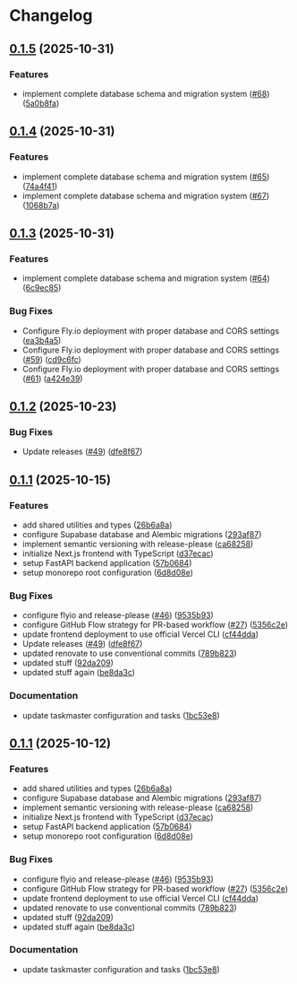 # Changelog

## [0.1.5](https://github.com/iturgut/F1Picks/compare/f1-picks-v0.1.4...f1-picks-v0.1.5) (2025-10-31)


### Features

* implement complete database schema and migration system ([#68](https://github.com/iturgut/F1Picks/issues/68)) ([5a0b8fa](https://github.com/iturgut/F1Picks/commit/5a0b8fa1fc0aa4e41e17cb4b96a69f024d489c77))

## [0.1.4](https://github.com/iturgut/F1Picks/compare/f1-picks-v0.1.3...f1-picks-v0.1.4) (2025-10-31)


### Features

* implement complete database schema and migration system ([#65](https://github.com/iturgut/F1Picks/issues/65)) ([74a4f41](https://github.com/iturgut/F1Picks/commit/74a4f411b61e3973dc741d5dfddd5a1871109fa3))
* implement complete database schema and migration system ([#67](https://github.com/iturgut/F1Picks/issues/67)) ([1068b7a](https://github.com/iturgut/F1Picks/commit/1068b7a6dff3cfbeaa74ba34448648d96891c0d4))

## [0.1.3](https://github.com/iturgut/F1Picks/compare/f1-picks-v0.1.2...f1-picks-v0.1.3) (2025-10-31)


### Features

* implement complete database schema and migration system ([#64](https://github.com/iturgut/F1Picks/issues/64)) ([6c9ec85](https://github.com/iturgut/F1Picks/commit/6c9ec853e41da74ff1fda55c100c3c64e02a5a03))


### Bug Fixes

* Configure Fly.io deployment with proper database and CORS settings ([ea3b4a5](https://github.com/iturgut/F1Picks/commit/ea3b4a5ab5c772befa5dbf86034fe41a4185f16a))
* Configure Fly.io deployment with proper database and CORS settings ([#59](https://github.com/iturgut/F1Picks/issues/59)) ([cd9c6fc](https://github.com/iturgut/F1Picks/commit/cd9c6fca377ddf76ab4e47f0128c922b6b8871ca))
* Configure Fly.io deployment with proper database and CORS settings ([#61](https://github.com/iturgut/F1Picks/issues/61)) ([a424e39](https://github.com/iturgut/F1Picks/commit/a424e394e3d9b3a980a577fe5e0208c59127fe08))

## [0.1.2](https://github.com/iturgut/F1Picks/compare/f1-picks-v0.1.1...f1-picks-v0.1.2) (2025-10-23)


### Bug Fixes

* Update releases ([#49](https://github.com/iturgut/F1Picks/issues/49)) ([dfe8f67](https://github.com/iturgut/F1Picks/commit/dfe8f67e767054313798a1dc460bb38a85ccab97))

## [0.1.1](https://github.com/iturgut/F1Picks/compare/f1-picks-v0.1.0...f1-picks-v0.1.1) (2025-10-15)


### Features

* add shared utilities and types ([26b6a8a](https://github.com/iturgut/F1Picks/commit/26b6a8aa615675362a9264c0a2c92756692da320))
* configure Supabase database and Alembic migrations ([293af87](https://github.com/iturgut/F1Picks/commit/293af87513fc0d40d95b3f1b7d394dde33d5812a))
* implement semantic versioning with release-please ([ca68258](https://github.com/iturgut/F1Picks/commit/ca682580ac158213890a7a647dfdccb048734dcc))
* initialize Next.js frontend with TypeScript ([d37ecac](https://github.com/iturgut/F1Picks/commit/d37ecac0020ece896533f170c59da1d0174fda6f))
* setup FastAPI backend application ([57b0684](https://github.com/iturgut/F1Picks/commit/57b0684e10fe059e92cea27501655cf9f282a5e8))
* setup monorepo root configuration ([6d8d08e](https://github.com/iturgut/F1Picks/commit/6d8d08ed8d503a61898892cf28234bcab3c27db6))


### Bug Fixes

* configure flyio and release-please ([#46](https://github.com/iturgut/F1Picks/issues/46)) ([9535b93](https://github.com/iturgut/F1Picks/commit/9535b93b9015dc3e26509179912c59de14c340ed))
* configure GitHub Flow strategy for PR-based workflow ([#27](https://github.com/iturgut/F1Picks/issues/27)) ([5356c2e](https://github.com/iturgut/F1Picks/commit/5356c2e55757d9647b03fd17637ed549ba296f9b))
* update frontend deployment to use official Vercel CLI ([cf44dda](https://github.com/iturgut/F1Picks/commit/cf44ddae28729c35cc64f5969b653041017a8a9f))
* Update releases ([#49](https://github.com/iturgut/F1Picks/issues/49)) ([dfe8f67](https://github.com/iturgut/F1Picks/commit/dfe8f67e767054313798a1dc460bb38a85ccab97))
* updated renovate to use conventional commits ([789b823](https://github.com/iturgut/F1Picks/commit/789b823696010f1c1fe1cb55a315540b72eb65fb))
* updated stuff ([92da209](https://github.com/iturgut/F1Picks/commit/92da2099b7f0147d6ac5e2515361d87aee828362))
* updated stuff again ([be8da3c](https://github.com/iturgut/F1Picks/commit/be8da3c054e7dd365f2305de4af34b5e946552cf))


### Documentation

* update taskmaster configuration and tasks ([1bc53e8](https://github.com/iturgut/F1Picks/commit/1bc53e84a1040411d37fc4f566add294a2b77a40))

## [0.1.1](https://github.com/iturgut/F1Picks/compare/f1-picks-v0.1.0...f1-picks-v0.1.1) (2025-10-12)


### Features

* add shared utilities and types ([26b6a8a](https://github.com/iturgut/F1Picks/commit/26b6a8aa615675362a9264c0a2c92756692da320))
* configure Supabase database and Alembic migrations ([293af87](https://github.com/iturgut/F1Picks/commit/293af87513fc0d40d95b3f1b7d394dde33d5812a))
* implement semantic versioning with release-please ([ca68258](https://github.com/iturgut/F1Picks/commit/ca682580ac158213890a7a647dfdccb048734dcc))
* initialize Next.js frontend with TypeScript ([d37ecac](https://github.com/iturgut/F1Picks/commit/d37ecac0020ece896533f170c59da1d0174fda6f))
* setup FastAPI backend application ([57b0684](https://github.com/iturgut/F1Picks/commit/57b0684e10fe059e92cea27501655cf9f282a5e8))
* setup monorepo root configuration ([6d8d08e](https://github.com/iturgut/F1Picks/commit/6d8d08ed8d503a61898892cf28234bcab3c27db6))


### Bug Fixes

* configure flyio and release-please ([#46](https://github.com/iturgut/F1Picks/issues/46)) ([9535b93](https://github.com/iturgut/F1Picks/commit/9535b93b9015dc3e26509179912c59de14c340ed))
* configure GitHub Flow strategy for PR-based workflow ([#27](https://github.com/iturgut/F1Picks/issues/27)) ([5356c2e](https://github.com/iturgut/F1Picks/commit/5356c2e55757d9647b03fd17637ed549ba296f9b))
* update frontend deployment to use official Vercel CLI ([cf44dda](https://github.com/iturgut/F1Picks/commit/cf44ddae28729c35cc64f5969b653041017a8a9f))
* updated renovate to use conventional commits ([789b823](https://github.com/iturgut/F1Picks/commit/789b823696010f1c1fe1cb55a315540b72eb65fb))
* updated stuff ([92da209](https://github.com/iturgut/F1Picks/commit/92da2099b7f0147d6ac5e2515361d87aee828362))
* updated stuff again ([be8da3c](https://github.com/iturgut/F1Picks/commit/be8da3c054e7dd365f2305de4af34b5e946552cf))


### Documentation

* update taskmaster configuration and tasks ([1bc53e8](https://github.com/iturgut/F1Picks/commit/1bc53e84a1040411d37fc4f566add294a2b77a40))
